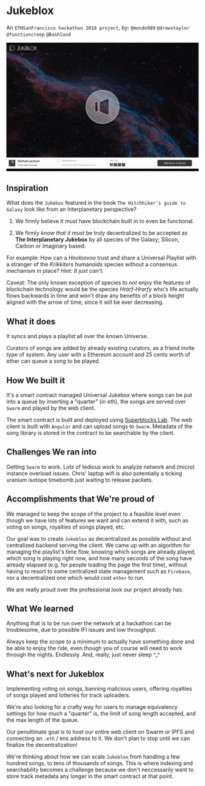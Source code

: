 # Jukeblox
An `ETHSanFrancisco hackathon 2018 project`, by:
`@mondo989`
`@drewstaylor`
`@functioncreep`
`@Bashlund`

![alt text](https://raw.githubusercontent.com/drewstaylor/jukeblox/master/screenshot.png)

## Inspiration
What does the `Jukebox` featured in the book `The Hitchhiker's guide to Galaxy` look like from an Interplanetary perspective?

1. We firmly believe it must have blockchain built in to even be functional.

2. We firmly *know that it must* be truly decentralized to be accepted as **The Interplanetary Jukebox** by all species of the Galaxy; Silicon, Carbon or Imaginary based.

For example: How can a *Hooloovoo* trust and share a Universal Playlist with a stranger of the *Krikkiters* humanoids species without a consensus mechanism in place?
*Hint: It just can't.*

Caveat: The only known exception of species to *not* enjoy the features of blockchain technology would be the species *Hrarf-Hrarfy* who's life actually flows backwards in time and won't draw any benefits of a block height aligned with the arrow of time, since it will be ever decreasing.

## What it does
It syncs and plays a playlist all over the known Universe.

Curators of songs are added by already existing curators, as a friend invite type of system. Any user with a Ethereum account and 25 cents worth of ether can queue a song to be played.

## How We built it
It's a smart contract managed Universal Jukebox where songs can be put into a queue by inserting a "quarter" (in eth), the songs are served over `Swarm` and played by the web client.

The smart contract is built and deployed using [Superblocks Lab](https://lab.superblocks.com). The web client is built with `Angular` and can upload songs to `Swarm`. Metadata of the song library is stored in the contract to be searchable by the client.

## Challenges We ran into
Getting `Swarm` to work. Lots of tedious work to analyze network and (micro) instance overload issues. Chris' laptop wifi is also potentially a ticking uranium isotope timebomb just waiting to release packets.

## Accomplishments that We're proud of
We managed to keep the scope of the project to a feasible level even though we have lots of features we want and can extend it with, such as voting on songs, royalties of songs played, etc.

Our goal was to create `Jukeblox` as decentralized as possible without and centralized backend serving the client. We came up with an algorithm for managing the playlist's time flow, knowing which songs are already played, which song is playing right now, and how many seconds of the song have already elapsed (e.g. for people loading the page the first time), without having to resort to some centralized state management such as `Firebase`, nor a decentralized one which would cost `ether` to run.

We are really proud over the professional look our project already has. 

## What We learned
Anything that is to be run over the network at a hackathon can be troublesome, due to possible IFI issues and low throughput.

Always keep the scope to a minimum to actually have something done and be able to enjoy the ride, even though you of course will need to work through the nights. Endlessly. And, really, just never sleep ^_^

## What's next for Jukeblox
Implementing voting on songs, banning malicious users, offering royalties of songs played and lotteries for track uploaders.

We're also looking for a crafty way for users to manage equivalency settings for how much a "quarter" is, the limit of song length accepted, and the max length of the queue.

Our penultimate goal is to host our entire web client on Swarm or IPFS and connecting an `.eth` / ens address to it. We don't plan to stop until we can finalize the decentralization!

We're thinking about how we can scale `Jukeblox` from handling a few hundred songs, to tens of thousands of songs. This is where indexing and searchability becomes a challenge because we don't neccessarily want to store track metadata any longer in the smart contract at that point.
